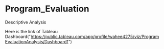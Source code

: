 # Program_Evaluation

Descriptive Analysis 

Here is the link of Tableau Dashboard("https://public.tableau.com/app/profile/wahee4275/viz/ProgramEvaluationAnalysis/Dashboard1")